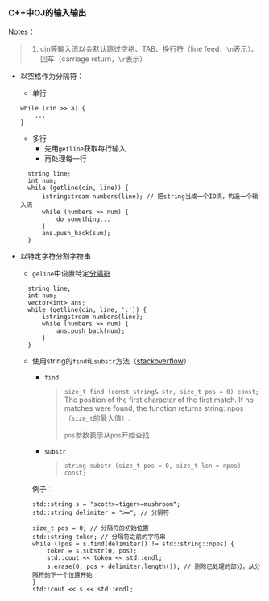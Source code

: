 ### C++中OJ的输入输出

Notes：

> 1. cin等输入流以会默认跳过空格、TAB、换行符（line feed，`\n`表示）、回车（carriage return，`\r`表示）

- 以空格作为分隔符：
  - 单行
  ```
  while (cin >> a) {
      ...
  }
  ```
  - 多行
    - 先用`getline`获取每行输入
    - 再处理每一行
  ```
    string line;
    int num;
    while (getline(cin, line)) {
        istringstream numbers(line); // 把string当成一个IO流，构造一个输入流
        while (numbers >> num) {
            do something...
        }
        ans.push_back(sum);
    }
  ```

- 以特定字符分割字符串
  - `geline`中设置特定[分隔符](split_by_special_delimeters.cpp)
  ```
    string line;
    int num;
    vector<int> ans;
    while (getline(cin, line, ':')) {
        istringstream numbers(line);
        while (numbers >> num) {
            ans.push_back(num);
        }
    }
  ```
  

  - 使用string的`find`和`substr`方法（[stackoverflow](https://stackoverflow.com/questions/14265581/parse-split-a-string-in-c-using-string-delimiter-standard-c)）
    - `find`
        > `size_t find (const string& str, size_t pos = 0) const;`
        > The position of the first character of the first match. If no matches were found, the function returns string::npos（`size_t`的最大值）.
        >
        > `pos`参数表示从`pos`开始查找

    - `substr`
        > `string substr (size_t pos = 0, size_t len = npos) const;`

    例子：
    ```
    std::string s = "scott>=tiger>=mushroom";
    std::string delimiter = ">="; // 分隔符

    size_t pos = 0; // 分隔符的初始位置
    std::string token; // 分隔符之前的字符串
    while ((pos = s.find(delimiter)) != std::string::npos) {
        token = s.substr(0, pos);
        std::cout << token << std::endl;
        s.erase(0, pos + delimiter.length()); // 删除已处理的部分，从分隔符的下一个位置开始
    }
    std::cout << s << std::endl;
    ```
